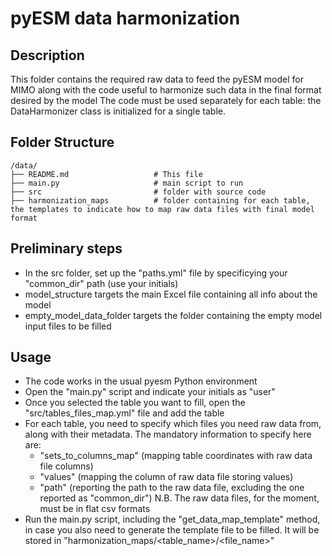 # pyESM data harmonization

## Description
This folder contains the required raw data to feed the pyESM model for MIMO along with the code useful to harmonize such data in the final format desired by the model
The code must be used separately for each table: the DataHarmonizer class is initialized for a single table.

## Folder Structure
```
/data/
├── README.md                   # This file
├── main.py                     # main script to run
├── src                         # folder with source code
├── harmonization_maps          # folder containing for each table, the templates to indicate how to map raw data files with final model format
```

## Preliminary steps
- In the src folder, set up the "paths.yml" file by specificying your "common_dir" path (use your initials)
- model_structure targets the main Excel file containing all info about the model
- empty_model_data_folder targets the folder containing the empty model input files to be filled 

## Usage
- The code works in the usual pyesm Python environment
- Open the "main.py" script and indicate your initials as "user"
- Once you selected the table you want to fill, open the "src/tables_files_map.yml" file and add the table
- For each table, you need to specify which files you need raw data from, along with their metadata. The mandatory information to specify here are:
    - "sets_to_columns_map" (mapping table coordinates with raw data file columns)
    - "values" (mapping the column of raw data file storing values)
    - "path" (reporting the path to the raw data file, excluding the one reported as "common_dir")
N.B. The raw data files, for the moment, must be in flat csv formats
- Run the main.py script, including the "get_data_map_template" method, in case you also need to generate the template file to be filled. It will be stored in "harmonization_maps/<table_name>/<file_name>"


